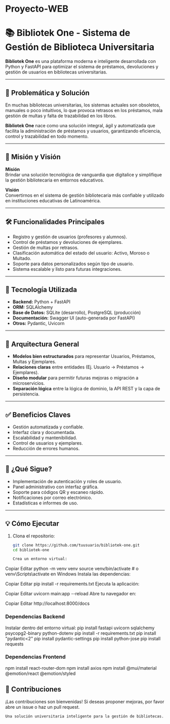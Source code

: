 # Proyecto-WEB

# 📚 Bibliotek One - Sistema de Gestión de Biblioteca Universitaria

**Bibliotek One** es una plataforma moderna e inteligente desarrollada con Python y FastAPI para optimizar el sistema de préstamos, devoluciones y gestión de usuarios en bibliotecas universitarias.

---

## 🚀 Problemática y Solución

En muchas bibliotecas universitarias, los sistemas actuales son obsoletos, manuales o poco intuitivos, lo que provoca retrasos en los préstamos, mala gestión de multas y falta de trazabilidad en los libros.

**Bibliotek One** nace como una solución integral, ágil y automatizada que facilita la administración de préstamos y usuarios, garantizando eficiencia, control y trazabilidad en todo momento.

---

## 🎯 Misión y Visión

**Misión**  
Brindar una solución tecnológica de vanguardia que digitalice y simplifique la gestión bibliotecaria en entornos educativos.

**Visión**  
Convertirnos en el sistema de gestión bibliotecaria más confiable y utilizado en instituciones educativas de Latinoamérica.

---

## 🛠️ Funcionalidades Principales

- Registro y gestión de usuarios (profesores y alumnos).
- Control de préstamos y devoluciones de ejemplares.
- Gestión de multas por retrasos.
- Clasificación automática del estado del usuario: Activo, Moroso o Multado.
- Soporte para datos personalizados según tipo de usuario.
- Sistema escalable y listo para futuras integraciones.

---

## 🧪 Tecnología Utilizada

- **Backend:** Python + FastAPI
- **ORM:** SQLAlchemy
- **Base de Datos:** SQLite (desarrollo), PostgreSQL (producción)
- **Documentación:** Swagger UI (auto-generada por FastAPI)
- **Otros:** Pydantic, Uvicorn

---

## 🧱 Arquitectura General

- **Modelos bien estructurados** para representar Usuarios, Préstamos, Multas y Ejemplares.
- **Relaciones claras** entre entidades (Ej. Usuario → Préstamos → Ejemplares).
- **Diseño modular** para permitir futuras mejoras o migración a microservicios.
- **Separación lógica** entre la lógica de dominio, la API REST y la capa de persistencia.

---

## ✅ Beneficios Claves

- Gestión automatizada y confiable.
- Interfaz clara y documentada.
- Escalabilidad y mantenibilidad.
- Control de usuarios y ejemplares.
- Reducción de errores humanos.

---

## 🔮 ¿Qué Sigue?

- Implementación de autenticación y roles de usuario.
- Panel administrativo con interfaz gráfica.
- Soporte para códigos QR y escaneo rápido.
- Notificaciones por correo electrónico.
- Estadísticas e informes de uso.

---

## 💡 Cómo Ejecutar

1. Clona el repositorio:
   ```bash
   git clone https://github.com/tuusuario/bibliotek-one.git
   cd bibliotek-one

   Crea un entorno virtual:


Copiar
Editar
python -m venv venv
source venv/bin/activate  # o venv\Scripts\activate en Windows
Instala las dependencias:


Copiar
Editar
pip install -r requirements.txt
Ejecuta la aplicación:


Copiar
Editar
uvicorn main:app --reload
Abre tu navegador en:


Copiar
Editar
http://localhost:8000/docs

### Dependencias Backend
Instalar dentro del entorno virtual:
pip install fastapi uvicorn sqlalchemy psycopg2-binary python-dotenv
pip install -r requirements.txt
pip install "pydantic<2"
pip install pydantic-settings
pip install python-jose
pip install requests
### Dependencias Frontend
npm install react-router-dom
npm install axios
npm install @mui/material @emotion/react @emotion/styled

## 🧠 Contribuciones
¡Las contribuciones son bienvenidas! Si deseas proponer mejoras, por favor abre un issue o haz un pull request.


``` © Bibliotek One - 2025
Una solución universitaria inteligente para la gestión de bibliotecas.
